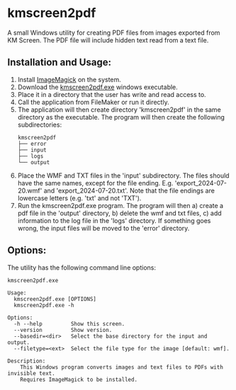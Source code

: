 # kmscreen2pdf
A small Windows utility for creating PDF files from images exported from KM Screen. 
The PDF file will include hidden text read from a text file.

## Installation and Usage:
1. Install [ImageMagick](https://imagemagick.org/script/download.php) on the system. 
2. Download the [kmscreen2pdf.exe](https://github.com/mikaelmoutakis/kmscreen2pdf/releases/) windows executable.  
3. Place it in a directory that the user has write and read access to. 
4. Call the application from FileMaker or run it directly. 
5. The application will then create directory 'kmscreen2pdf' in the same directory as the
executable. The program will then create the following subdirectories:
    ````
    kmscreen2pdf
    ├── error
    ├── input
    ├── logs
    └── output
    ````
6. Place the WMF and TXT files in the 'input' subdirectory. The files should have the same names, except for the file ending. E.g. 'export_2024-07-20.wmf' and 'export_2024-07-20.txt'. Note that the file endings are lowercase letters (e.g. 'txt' and not 'TXT').
7. Run the kmscreen2pdf.exe program. The program will then a) create a pdf file in the 'output' directory, b) delete the wmf and txt files, c) add information to the log file in the 'logs' directory. If something goes wrong, the input files will be moved to the 'error' directory. 

## Options:
The utility has the following command line options:

```
kmscreen2pdf.exe

Usage:
  kmscreen2pdf.exe [OPTIONS]
  kmscreen2pdf.exe -h

Options:
  -h --help         Show this screen.
  --version         Show version.
  --basedir=<dir>   Select the base directory for the input and output.
  --filetype=<ext>  Select the file type for the image [default: wmf].

Description:
    This Windows program converts images and text files to PDFs with invisible text.
    Requires ImageMagick to be installed.
```

